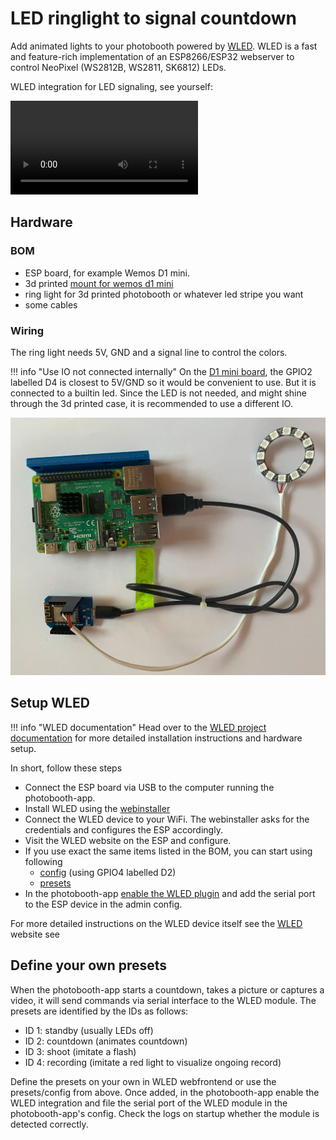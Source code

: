 
# LED ringlight to signal countdown

Add animated lights to your photobooth powered by [WLED](https://kno.wled.ge/). WLED is a fast and feature-rich implementation of an ESP8266/ESP32 webserver to control NeoPixel (WS2812B, WS2811, SK6812) LEDs.

WLED integration for LED signaling, see yourself:

<video controls>
<source src="../../assets/wled/takepicture.mp4" type="video/mp4">
</video>

## Hardware

### BOM

- ESP board, for example Wemos D1 mini.
- 3d printed [mount for wemos d1 mini](https://www.printables.com/de/model/205206-wemos-d1-mini-mount/files)
- ring light for 3d printed photobooth or whatever led stripe you want
- some cables

### Wiring

The ring light needs 5V, GND and a signal line to control the colors.

!!! info "Use IO not connected internally"
    On the [D1 mini board](https://www.wemos.cc/en/latest/d1/d1_mini_lite.html#pin), the GPIO2 labelled D4 is closest to 5V/GND so it would be convenient to use. But it is connected to a builtin led. Since the LED is not needed, and might shine through the 3d printed case, it is recommended to use a different IO.

![wiring overview](../assets/wled/overview.jpg)

## Setup WLED

!!! info "WLED documentation"
    Head over to the [WLED project documentation](https://kno.wled.ge/basics/getting-started/) for more detailed installation instructions and hardware setup.

In short, follow these steps

- Connect the ESP board via USB to the computer running the photobooth-app.
- Install WLED using the [webinstaller](https://install.wled.me/)
- Connect the WLED device to your WiFi. The webinstaller asks for the credentials and configures the ESP accordingly.
- Visit the WLED website on the ESP and configure.
- If you use exact the same items listed in the BOM, you can start using following
    - [config](../assets/wled/wled_cfg.json) (using GPIO4 labelled D2)
    - [presets](../assets/wled/wled_presets.json)
- In the photobooth-app [enable the WLED plugin](../reference/plugins.md) and add the serial port to the ESP device in the admin config.

For more detailed instructions on the WLED device itself see the [WLED](https://kno.wled.ge/basics/getting-started/) website see

## Define your own presets

When the photobooth-app starts a countdown, takes a picture or captures a video, it will send commands via serial interface to the WLED module. The presets are identified by the IDs as follows:

- ID 1: standby (usually LEDs off)
- ID 2: countdown (animates countdown)
- ID 3: shoot (imitate a flash)
- ID 4: recording (imitate a red light to visualize ongoing record)

Define the presets on your own in WLED webfrontend or use the presets/config from above. Once added, in the photobooth-app enable the WLED integration and file the serial port of the WLED module in the photobooth-app's config. Check the logs on startup whether the module is detected correctly.
